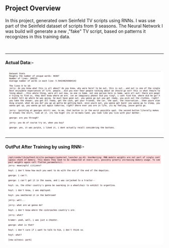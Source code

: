 ## Project Overview

In this project, generated own Seinfeld TV scripts using RNNs. I was use part of the Seinfeld dataset of scripts from 9 seasons. The Neural Network I was build will generate a new ,"fake" TV script, based on patterns it recognizes in this training data.

<br>
<hr>

#### Actual Data:-

<img src="https://raw.githubusercontent.com/UrviSoni/Deep_Learning_PyTorch_Nanodegree/master/Generate%20TV%20Scripts/tv_script_1.png"/>

<hr>

#### OutPut After Training by using RNN:-

<img src="https://raw.githubusercontent.com/UrviSoni/Deep_Learning_PyTorch_Nanodegree/master/Generate%20TV%20Scripts/tv_script_2.png"/>
